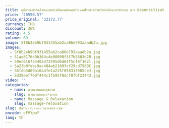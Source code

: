 ```yaml
---
title: อุปกรณ์บําบัดด้วยเลเซอร์เซมิคอนดักเตอร์อเนกประสงค์สําหรับต่อต้านการอักเสบ การ desensitization
price: '20590.57'
price_original: '32172.77'
currency: THB
discount: 36%
rating: 4.5
volume: 69
image: Sf8b2eb9bf931455ab2ca86e793aaadb2u.jpg
images:
  - Sf8b2eb9bf931455ab2ca86e793aaadb2u.jpg
  - S1ae8176d9b364c4e98090f3f7b5603d2R.jpg
  - S9ec61673440a473595d6d64f5cf8f162l.jpg
  - Sa23b0febc9ac484ab2189fcf29cd7580C.jpg
  - S6fdb3d89a16a4fe1a225f058313905ceJ.jpg
  - Sd39eef760f444c1fb95f8dcf8fbf23443.jpg
video: ''
categories:
  - name: ความงามและสุขภาพ
    slug: ความงามและส-ขภาพ
  - name: Massage & Relaxation
    slug: massage-relaxation
slug: ปกรณ-าบ-ดด-วยเลเซอร-เซม
encode: oFVYpwY
lang: th
---
```

  